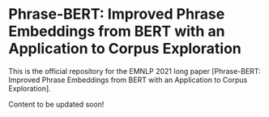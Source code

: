 # Phrase-BERT: Improved Phrase Embeddings from BERT with an Application to Corpus Exploration

This is the official repository for the EMNLP 2021 long paper [Phrase-BERT: Improved Phrase Embeddings from BERT with an Application to Corpus Exploration]. 

Content to be updated soon!